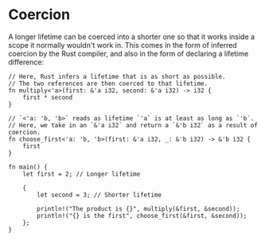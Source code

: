 # Coercion

A longer lifetime can be coerced into a shorter one
so that it works inside a scope it normally wouldn't work in.
This comes in the form of inferred coercion by the Rust compiler,
and also in the form of declaring a lifetime difference:

```rust,editable
// Here, Rust infers a lifetime that is as short as possible.
// The two references are then coerced to that lifetime.
fn multiply<'a>(first: &'a i32, second: &'a i32) -> i32 {
    first * second
}

// `<'a: 'b, 'b>` reads as lifetime `'a` is at least as long as `'b`.
// Here, we take in an `&'a i32` and return a `&'b i32` as a result of coercion.
fn choose_first<'a: 'b, 'b>(first: &'a i32, _: &'b i32) -> &'b i32 {
    first
}

fn main() {
    let first = 2; // Longer lifetime
    
    {
        let second = 3; // Shorter lifetime
        
        println!("The product is {}", multiply(&first, &second));
        println!("{} is the first", choose_first(&first, &second));
    };
}
```

